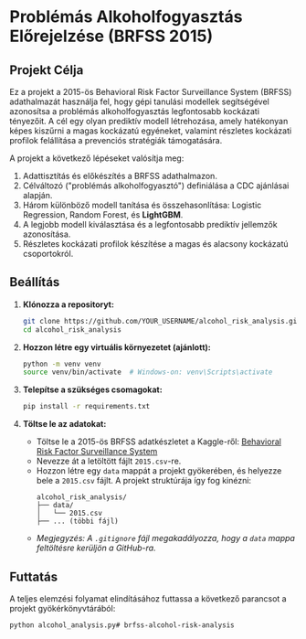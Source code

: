 # Problémás Alkoholfogyasztás Előrejelzése (BRFSS 2015)

## Projekt Célja

Ez a projekt a 2015-ös Behavioral Risk Factor Surveillance System (BRFSS) adathalmazát használja fel, hogy gépi tanulási modellek segítségével azonosítsa a problémás alkoholfogyasztás legfontosabb kockázati tényezőit. A cél egy olyan prediktív modell létrehozása, amely hatékonyan képes kiszűrni a magas kockázatú egyéneket, valamint részletes kockázati profilok felállítása a prevenciós stratégiák támogatására.

A projekt a következő lépéseket valósítja meg:
1.  Adattisztítás és előkészítés a BRFSS adathalmazon.
2.  Célváltozó ("problémás alkoholfogyasztó") definiálása a CDC ajánlásai alapján.
3.  Három különböző modell tanítása és összehasonlítása: Logistic Regression, Random Forest, és **LightGBM**.
4.  A legjobb modell kiválasztása és a legfontosabb prediktív jellemzők azonosítása.
5.  Részletes kockázati profilok készítése a magas és alacsony kockázatú csoportokról.

## Beállítás

1.  **Klónozza a repositoryt:**
    ```bash
    git clone https://github.com/YOUR_USERNAME/alcohol_risk_analysis.git
    cd alcohol_risk_analysis
    ```

2.  **Hozzon létre egy virtuális környezetet (ajánlott):**
    ```bash
    python -m venv venv
    source venv/bin/activate  # Windows-on: venv\Scripts\activate
    ```

3.  **Telepítse a szükséges csomagokat:**
    ```bash
    pip install -r requirements.txt
    ```

4.  **Töltse le az adatokat:**
    *   Töltse le a 2015-ös BRFSS adatkészletet a Kaggle-ről: [Behavioral Risk Factor Surveillance System](https://www.kaggle.com/datasets/cdc/behavioral-risk-factor-surveillance-system)
    *   Nevezze át a letöltött fájlt `2015.csv`-re.
    *   Hozzon létre egy `data` mappát a projekt gyökerében, és helyezze bele a `2015.csv` fájlt. A projekt struktúrája így fog kinézni:
        ```
        alcohol_risk_analysis/
        ├── data/
        │   └── 2015.csv
        ├── ... (többi fájl)
        ```
    *   *Megjegyzés: A `.gitignore` fájl megakadályozza, hogy a `data` mappa feltöltésre kerüljön a GitHub-ra.*

## Futtatás

A teljes elemzési folyamat elindításához futtassa a következő parancsot a projekt gyökérkönyvtárából:

```bash
python alcohol_analysis.py#   b r f s s - a l c o h o l - r i s k - a n a l y s i s  
 